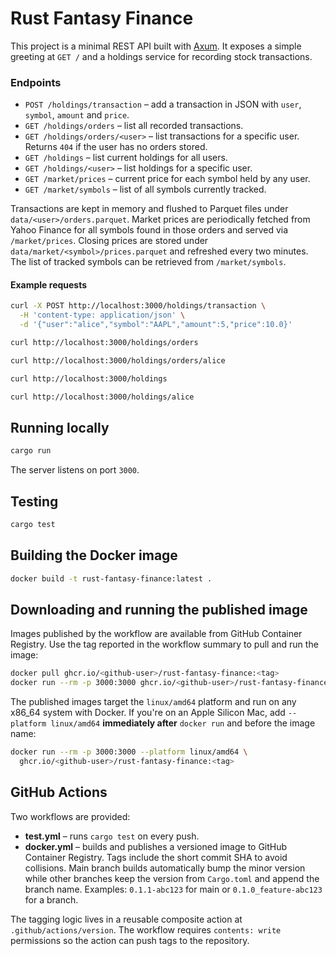 # Rust Fantasy Finance

This project is a minimal REST API built with [Axum](https://github.com/tokio-rs/axum). It exposes a simple greeting at `GET /` and a holdings service for recording stock transactions.

### Endpoints

- `POST /holdings/transaction` – add a transaction in JSON with `user`, `symbol`, `amount` and `price`.
- `GET /holdings/orders` – list all recorded transactions.
- `GET /holdings/orders/<user>` – list transactions for a specific user. Returns `404` if the user has no orders stored.
- `GET /holdings` – list current holdings for all users.
- `GET /holdings/<user>` – list holdings for a specific user.
- `GET /market/prices` – current price for each symbol held by any user.
- `GET /market/symbols` – list of all symbols currently tracked.

Transactions are kept in memory and flushed to Parquet files under `data/<user>/orders.parquet`.
Market prices are periodically fetched from Yahoo Finance for all symbols found in those orders and served via `/market/prices`. Closing prices are stored under `data/market/<symbol>/prices.parquet` and refreshed every two minutes.
The list of tracked symbols can be retrieved from `/market/symbols`.

#### Example requests

```bash
curl -X POST http://localhost:3000/holdings/transaction \
  -H 'content-type: application/json' \
  -d '{"user":"alice","symbol":"AAPL","amount":5,"price":10.0}'

curl http://localhost:3000/holdings/orders

curl http://localhost:3000/holdings/orders/alice

curl http://localhost:3000/holdings

curl http://localhost:3000/holdings/alice
```

## Running locally

```bash
cargo run
```

The server listens on port `3000`.

## Testing

```bash
cargo test
```

## Building the Docker image

```bash
docker build -t rust-fantasy-finance:latest .
```

## Downloading and running the published image

Images published by the workflow are available from GitHub Container Registry.
Use the tag reported in the workflow summary to pull and run the image:

```bash
docker pull ghcr.io/<github-user>/rust-fantasy-finance:<tag>
docker run --rm -p 3000:3000 ghcr.io/<github-user>/rust-fantasy-finance:<tag>
```

The published images target the `linux/amd64` platform and run on any x86_64
system with Docker. If you're on an Apple Silicon Mac, add
`--platform linux/amd64` **immediately after** `docker run` and before the image
name:

```bash
docker run --rm -p 3000:3000 --platform linux/amd64 \
  ghcr.io/<github-user>/rust-fantasy-finance:<tag>
```

## GitHub Actions

Two workflows are provided:

- **test.yml** – runs `cargo test` on every push.
- **docker.yml** – builds and publishes a versioned image to GitHub Container Registry. Tags include the short commit SHA to avoid collisions. Main branch builds automatically bump the minor version while other branches keep the version from `Cargo.toml` and append the branch name. Examples: `0.1.1-abc123` for main or `0.1.0_feature-abc123` for a branch.

The tagging logic lives in a reusable composite action at `.github/actions/version`.
The workflow requires `contents: write` permissions so the action can push tags to the repository.


